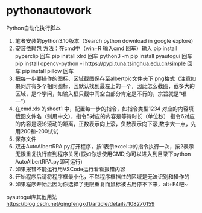 # pythonautowork
Python自动化执行脚本
1. 笔者安装的python3.10版本（Search python download in google explore)
2. 安装依赖包
方法：在cmd中（win+R  输入cmd  回车）输入
pip install pyperclip 回车
pip install xlrd 回车
python3 -m pip install pyautogui 回车
pip install opencv-python -i https://pypi.tuna.tsinghua.edu.cn/simple 回车
pip install pillow 回车
3. 把每一步要操作的图标、区域截图保存至albertpic文件夹下  png格式（注意如果同屏有多个相同图标，回默认找到最左上的一个，因此怎么截图，截多大的区域，是个学问，如输入框只截中间空白部分肯定是不行的，宗旨就是“唯一”）
4. 在cmd.xls 的sheet1 中，配置每一步的指令，如指令类型1234  对应的内容填截图文件名（别用中文），指令5对应的内容是等待时长（单位秒） 指令6对应的内容是滚轮滚动的距离，正数表示向上滚，负数表示向下滚,数字大一点，先用200和-200试试
5. 保存文件
6. 双击AutoAlbertRPA.py打开程序，按1表示excel中的指令执行一次，按2表示无限重复执行直到程序关闭(假如你想使用CMD,你可以进入到目录下python AutoAlbertRPA.py即可运行)
7. 如果报错不能运行用VSCode运行看看报错内容
8. 开始程序后请将程序框最小化，不然程序框挡住的区域是无法识别和操作的
9. 如果程序开始后因为你选择了无限重复而鼠标被占用停不下来，alt+F4吧~

pyautogui库其他用法 https://blog.csdn.net/qingfengxd1/article/details/108270159

